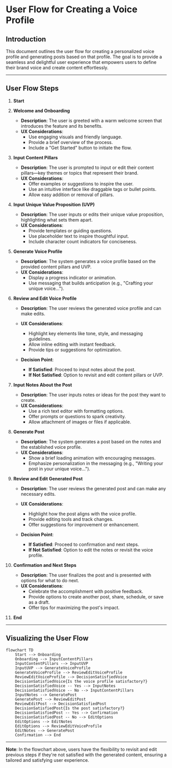 # User Flow for Creating a Voice Profile

## Introduction

This document outlines the user flow for creating a personalized voice profile and generating posts based on that profile. The goal is to provide a seamless and delightful user experience that empowers users to define their brand voice and create content effortlessly.

---

## User Flow Steps

1. **Start**

2. **Welcome and Onboarding**
   - **Description**: The user is greeted with a warm welcome screen that introduces the feature and its benefits.
   - **UX Considerations**:
     - Use engaging visuals and friendly language.
     - Provide a brief overview of the process.
     - Include a "Get Started" button to initiate the flow.

3. **Input Content Pillars**
   - **Description**: The user is prompted to input or edit their content pillars—key themes or topics that represent their brand.
   - **UX Considerations**:
     - Offer examples or suggestions to inspire the user.
     - Use an intuitive interface like draggable tags or bullet points.
     - Allow easy addition or removal of pillars.

4. **Input Unique Value Proposition (UVP)**
   - **Description**: The user inputs or edits their unique value proposition, highlighting what sets them apart.
   - **UX Considerations**:
     - Provide templates or guiding questions.
     - Use placeholder text to inspire thoughtful input.
     - Include character count indicators for conciseness.

5. **Generate Voice Profile**
   - **Description**: The system generates a voice profile based on the provided content pillars and UVP.
   - **UX Considerations**:
     - Display a progress indicator or animation.
     - Use messaging that builds anticipation (e.g., "Crafting your unique voice...").

6. **Review and Edit Voice Profile**
   - **Description**: The user reviews the generated voice profile and can make edits.
   - **UX Considerations**:
     - Highlight key elements like tone, style, and messaging guidelines.
     - Allow inline editing with instant feedback.
     - Provide tips or suggestions for optimization.

   - **Decision Point**:
     - **If Satisfied**: Proceed to input notes about the post.
     - **If Not Satisfied**: Option to revisit and edit content pillars or UVP.

7. **Input Notes About the Post**
   - **Description**: The user inputs notes or ideas for the post they want to create.
   - **UX Considerations**:
     - Use a rich text editor with formatting options.
     - Offer prompts or questions to spark creativity.
     - Allow attachment of images or files if applicable.

8. **Generate Post**
   - **Description**: The system generates a post based on the notes and the established voice profile.
   - **UX Considerations**:
     - Show a brief loading animation with encouraging messages.
     - Emphasize personalization in the messaging (e.g., "Writing your post in your unique voice...").

9. **Review and Edit Generated Post**
   - **Description**: The user reviews the generated post and can make any necessary edits.
   - **UX Considerations**:
     - Highlight how the post aligns with the voice profile.
     - Provide editing tools and track changes.
     - Offer suggestions for improvement or enhancement.

   - **Decision Point**:
     - **If Satisfied**: Proceed to confirmation and next steps.
     - **If Not Satisfied**: Option to edit the notes or revisit the voice profile.

10. **Confirmation and Next Steps**
    - **Description**: The user finalizes the post and is presented with options for what to do next.
    - **UX Considerations**:
      - Celebrate the accomplishment with positive feedback.
      - Provide options to create another post, share, schedule, or save as a draft.
      - Offer tips for maximizing the post's impact.

11. **End**

---

## Visualizing the User Flow

```mermaid
flowchart TD
    Start --> Onboarding
    Onboarding --> InputContentPillars
    InputContentPillars --> InputUVP
    InputUVP --> GenerateVoiceProfile
    GenerateVoiceProfile --> ReviewEditVoiceProfile
    ReviewEditVoiceProfile --> DecisionSatisfiedVoice
    DecisionSatisfiedVoice{Is the voice profile satisfactory?}
    DecisionSatisfiedVoice -- Yes --> InputNotes
    DecisionSatisfiedVoice -- No --> InputContentPillars
    InputNotes --> GeneratePost
    GeneratePost --> ReviewEditPost
    ReviewEditPost --> DecisionSatisfiedPost
    DecisionSatisfiedPost{Is the post satisfactory?}
    DecisionSatisfiedPost -- Yes --> Confirmation
    DecisionSatisfiedPost -- No --> EditOptions
    EditOptions --> EditNotes
    EditOptions --> ReviewEditVoiceProfile
    EditNotes --> GeneratePost
    Confirmation --> End
```

---

**Note**: In the flowchart above, users have the flexibility to revisit and edit previous steps if they're not satisfied with the generated content, ensuring a tailored and satisfying user experience.